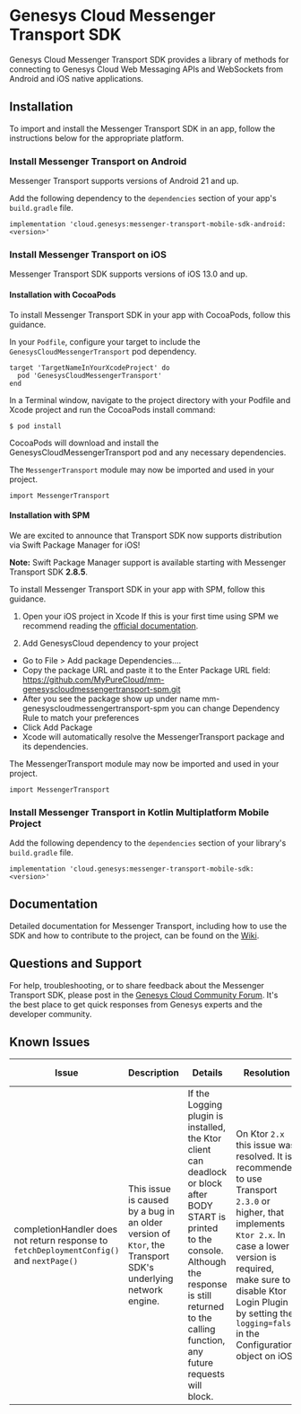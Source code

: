 # Genesys Cloud Messenger Transport SDK

Genesys Cloud Messenger Transport SDK provides a library of methods for connecting to Genesys Cloud Web Messaging APIs and WebSockets from Android and iOS native applications. 

## Installation

To import and install the Messenger Transport SDK in an app, follow the instructions below for the appropriate platform.

### Install Messenger Transport on Android

Messenger Transport supports versions of Android 21 and up.

Add the following dependency to the `dependencies` section of your app's `build.gradle` file.

```
implementation 'cloud.genesys:messenger-transport-mobile-sdk-android:<version>'
```

### Install Messenger Transport on iOS

Messenger Transport SDK supports versions of iOS 13.0 and up.

#### Installation with CocoaPods

To install Messenger Transport SDK in your app with CocoaPods, follow this guidance.

In your `Podfile`, configure your target to include the `GenesysCloudMessengerTransport` pod dependency.

```
target 'TargetNameInYourXcodeProject' do
  pod 'GenesysCloudMessengerTransport'
end
```

In a Terminal window, navigate to the project directory with your Podfile and Xcode project and run the CocoaPods install command:

```
$ pod install
```

CocoaPods will download and install the GenesysCloudMessengerTransport pod and any necessary dependencies.

The `MessengerTransport` module may now be imported and used in your project.

```
import MessengerTransport
```

#### Installation with SPM
We are excited to announce that Transport SDK now supports distribution via Swift Package Manager for iOS!

**Note:** Swift Package Manager support is available starting with Messenger Transport SDK **2.8.5**.

To install Messenger Transport SDK in your app with SPM, follow this guidance.

1. Open your iOS project in Xcode
If this is your first time using SPM we recommend reading the [official documentation](https://developer.apple.com/documentation/xcode/adding-package-dependencies-to-your-app).

2. Add GenesysCloud dependency to your project
* Go to File > Add package Dependencies....
* Copy the package URL and paste it to the Enter Package URL field: https://github.com/MyPureCloud/mm-genesyscloudmessengertransport-spm.git
* After you see the package show up under name mm-genesyscloudmessengertransport-spm you can change Dependency Rule to match your preferences
* Click Add Package
* Xcode will automatically resolve the MessengerTransport package and its dependencies.

The MessengerTransport module may now be imported and used in your project.

```
import MessengerTransport
```

### Install Messenger Transport in Kotlin Multiplatform Mobile Project

Add the following dependency to the `dependencies` section of your library's `build.gradle` file.

```{ "title": "build.gradle" }
implementation 'cloud.genesys:messenger-transport-mobile-sdk:<version>'
```

## Documentation

Detailed documentation for Messenger Transport, including how to use the SDK and how to contribute to the project, can be found on the [Wiki](https://github.com/MyPureCloud/genesys-messenger-transport-mobile-sdk/wiki).

## Questions and Support

For help, troubleshooting, or to share feedback about the Messenger Transport SDK, please post in the [Genesys Cloud Community Forum](https://community.genesys.com/home).
It's the best place to get quick responses from Genesys experts and the developer community.

## Known Issues

| Issue | Description | Details | Resolution | Affected Version |
| --- | --- | --- | --- | --- |
| completionHandler does not return response to `fetchDeploymentConfig()` and `nextPage()` | This issue is caused by a bug in an older version of `Ktor`, the Transport SDK's underlying network engine.| If the Logging plugin is installed, the Ktor client can deadlock or block after BODY START is printed to the console. Although the response is still returned to the calling function, any future requests will block. | On Ktor `2.x` this issue was resolved. It is recommended to use Transport `2.3.0` or higher, that implements `Ktor 2.x`. In case a lower version is required, make sure to disable Ktor Login Plugin by setting the `logging=false` in the Configuration object on iOS. | iOS Transport `2.2.0` and lower |
